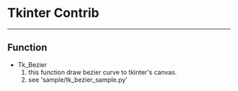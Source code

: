 # Tkinter Contrib
----------------------
## Function

+ Tk_Bezier
    1. this function draw bezier curve to tkinter's canvas.
    2. see 'sample/tk_bezier_sample.py'

